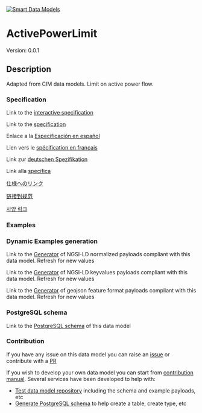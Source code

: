 [![Smart Data Models](https://smartdatamodels.org/wp-content/uploads/2022/01/SmartDataModels_logo.png "Logo")](https://smartdatamodels.org)
# ActivePowerLimit
Version: 0.0.1

## Description 

Adapted from CIM data models. Limit on active power flow.
### Specification

Link to the [interactive specification](https://swagger.lab.fiware.org/?url=https://smart-data-models.github.io/dataModel.EnergyCIM/ActivePowerLimit/swagger.yaml)

Link to the [specification](https://github.com/smart-data-models/dataModel.EnergyCIM/blob/master/ActivePowerLimit/doc/spec.md)

Enlace a la [Especificación en español](https://github.com/smart-data-models/dataModel.EnergyCIM/blob/master/ActivePowerLimit/doc/spec_ES.md)

Lien vers le [spécification en français](https://github.com/smart-data-models/dataModel.EnergyCIM/blob/master/ActivePowerLimit/doc/spec_FR.md)

Link zur [deutschen Spezifikation](https://github.com/smart-data-models/dataModel.EnergyCIM/blob/master/ActivePowerLimit/doc/spec_DE.md)

Link alla [specifica](https://github.com/smart-data-models/dataModel.EnergyCIM/blob/master/ActivePowerLimit/doc/spec_IT.md)

[仕様へのリンク](https://github.com/smart-data-models/dataModel.EnergyCIM/blob/master/ActivePowerLimit/doc/spec_JA.md)

[链接到规范](https://github.com/smart-data-models/dataModel.EnergyCIM/blob/master/ActivePowerLimit/doc/spec_ZH.md)

[사양 링크](https://github.com/smart-data-models/dataModel.EnergyCIM/blob/master/ActivePowerLimit/doc/spec_KO.md)
### Examples
### Dynamic Examples generation

Link to the [Generator](https://smartdatamodels.org/extra/ngsi-ld_generator.php?schemaUrl=https://raw.githubusercontent.com/smart-data-models/dataModel.EnergyCIM/master/ActivePowerLimit/schema.json&email=info@smartdatamodels.org) of NGSI-LD normalized payloads compliant with this data model. Refresh for new values

Link to the [Generator](https://smartdatamodels.org/extra/ngsi-ld_generator_keyvalues.php?schemaUrl=https://raw.githubusercontent.com/smart-data-models/dataModel.EnergyCIM/master/ActivePowerLimit/schema.json&email=info@smartdatamodels.org) of NGSI-LD keyvalues payloads compliant with this data model. Refresh for new values

Link to the [Generator](https://smartdatamodels.org/extra/geojson_features_generator.php?schemaUrl=https://raw.githubusercontent.com/smart-data-models/dataModel.EnergyCIM/master/ActivePowerLimit/schema.json&email=info@smartdatamodels.org) of geojson feature format payloads compliant with this data model. Refresh for new values
### PostgreSQL schema

Link to the [PostgreSQL schema](https://github.com/smart-data-models/dataModel.EnergyCIM/blob/master/ActivePowerLimit/schema.sql) of this data model
### Contribution

 If you have any issue on this data model you can raise an [issue](https://github.com/smart-data-models/dataModel.EnergyCIM/issues)  or contribute with a [PR](https://github.com/smart-data-models/dataModel.EnergyCIM/pulls)

 If you wish to develop your own data model you can start from [contribution manual](https://bit.ly/contribution_manual). Several services have been developed to help with: 
 - [Test data model repository](https://smartdatamodels.org/index.php/data-models-contribution-api/) including the schema and example payloads, etc
 - [Generate PostgreSQL schema](https://smartdatamodels.org/index.php/sql-service/) to help create a table, create type, etc